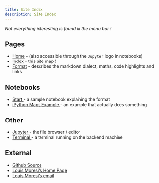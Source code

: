 ```yaml
---
title: Site Index
description: Site Index
---
```


_Not everything interesting is found in the menu bar !_

## Pages

   * [Home](index.md) - (also accessible through the `Jupyter` logo in notebooks)
   * [Index](Map.md) - this site map !
   * [Format](WritingContent.md) - describes the markdown dialect, maths, code highlights and links

## Notebooks

   * <a href="/notebooks/Notebooks/StartHere.ipynb"> Start </a> - a sample notebook explaining the format
   * <a href="/notebooks/Notebooks/Example Working with on-demand mapping services.ipynb"> iPython Maps Example </a> - an example that actually does something

## Other

   * <a href="/notebooks/Notebooks"> Jupyter </a> - the file browser / editor
   * <a href="/terminals/1"> Terminal </a> - a terminal running on the backend machine

## External

   * [Github Source](https://github.com/lmoresi/docker-website-notebooks)
   * [Louis Moresi's Home Page](http://www.moresi.info)
   * [Louis Moresi's email](mailto:Louis.Moresi@unimelb.edu.au)

